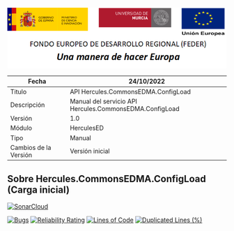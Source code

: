 ![](../../Docs/media/CabeceraDocumentosMD.png)

| Fecha         | 24/10/2022                                                  |
| ------------- | ------------------------------------------------------------ |
|Titulo|API Hercules.CommonsEDMA.ConfigLoad| 
|Descripción|Manual del servicio API Hercules.CommonsEDMA.ConfigLoad|
|Versión|1.0|
|Módulo|HerculesED|
|Tipo|Manual|
|Cambios de la Versión| Versión inicial |

## Sobre Hercules.CommonsEDMA.ConfigLoad (Carga inicial)

[![SonarCloud](https://sonarcloud.io/images/project_badges/sonarcloud-white.svg)](https://sonarcloud.io/summary/new_code?id=Hercules.CommonsEDMA.ConfigLoad)

[![Bugs](https://sonarcloud.io/api/project_badges/measure?project=Hercules.CommonsEDMA.ConfigLoad&metric=bugs)](https://sonarcloud.io/summary/new_code?id=Hercules.CommonsEDMA.ConfigLoad)
[![Reliability Rating](https://sonarcloud.io/api/project_badges/measure?project=Hercules.CommonsEDMA.ConfigLoad&metric=reliability_rating)](https://sonarcloud.io/summary/new_code?id=Hercules.CommonsEDMA.ConfigLoad)
[![Lines of Code](https://sonarcloud.io/api/project_badges/measure?project=Hercules.CommonsEDMA.ConfigLoad=ncloc)](https://sonarcloud.io/dashboard?id=Hercules.CommonsEDMA.ConfigLoad)
[![Duplicated Lines (%)](https://sonarcloud.io/api/project_badges/measure?project=Hercules.CommonsEDMA.ConfigLoad&metric=duplicated_lines_density)](https://sonarcloud.io/summary/new_code?id=Hercules.CommonsEDMA.ConfigLoad)

